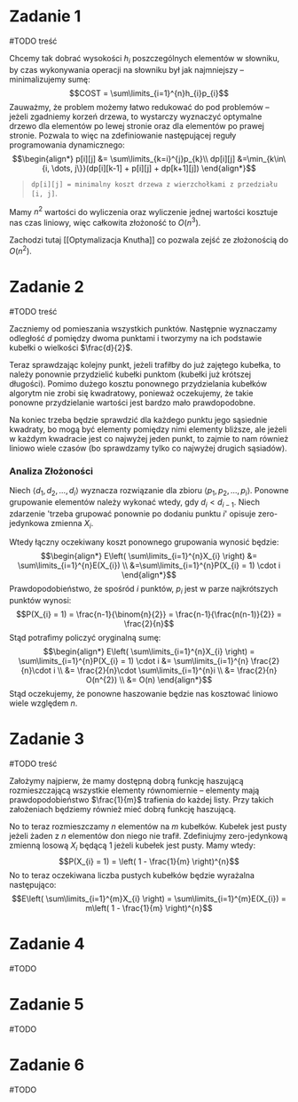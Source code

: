 # Zadanie 1

#TODO treść

Chcemy tak dobrać wysokości $h_{i}$ poszczególnych elementów w słowniku, by czas wykonywania operacji na słowniku był jak najmniejszy – minimalizujemy sumę:
$$COST = \sum\limits_{i=1}^{n}h_{i}p_{i}$$
Zauważmy, że problem możemy łatwo redukować do pod problemów – jeżeli zgadniemy korzeń drzewa, to wystarczy wyznaczyć optymalne drzewo dla elementów po lewej stronie oraz dla elementów po prawej stronie.
Pozwala to więc na zdefiniowanie następującej reguły programowania dynamicznego:
$$\begin{align*}
p[i][j] &=  \sum\limits_{k=i}^{j}p_{k}\\
dp[i][j] &=\min_{k\in\{i, \dots, j\}}(dp[i][k-1] + p[i][j] + dp[k+1][j])
\end{align*}$$
> `dp[i][j] = minimalny koszt drzewa z wierzchołkami z przedziału [i, j]`. 

Mamy $n^{2}$ wartości do wyliczenia oraz wyliczenie jednej wartości kosztuje nas czas liniowy, więc całkowita złożoność to $O(n^{3})$.

Zachodzi tutaj [[Optymalizacja Knutha]] co pozwala zejść ze złożonością do $O(n^{2})$.

# Zadanie 2

#TODO treść


Zaczniemy od pomieszania wszystkich punktów.
Następnie wyznaczamy odległość $d$ pomiędzy dwoma punktami i tworzymy na ich podstawie kubełki o wielkości $\frac{d}{2}$.

Teraz sprawdzając kolejny punkt, jeżeli trafiłby do już zajętego kubełka, to należy ponownie przydzielić kubełki punktom (kubełki już krótszej długości).
Pomimo dużego kosztu ponownego przydzielania kubełków algorytm nie zrobi się kwadratowy, ponieważ oczekujemy, że takie ponowne przydzielanie wartości jest bardzo mało prawdopodobne.

Na koniec trzeba będzie sprawdzić dla każdego punktu jego sąsiednie kwadraty, bo mogą być elementy pomiędzy nimi elementy bliższe, ale jeżeli w każdym kwadracie jest co najwyżej jeden punkt, to zajmie to nam również liniowo wiele czasów (bo sprawdzamy tylko co najwyżej drugich sąsiadów).

### Analiza Złożoności

Niech $\langle d_{1},d_{2},\dots, d_{i}\rangle$ wyznacza rozwiązanie dla zbioru $\langle p_{1},p_{2},\dots,p_{i}\rangle$.
Ponowne grupowanie elementów należy wykonać wtedy, gdy $d_{i} < d_{i-1}$. Niech zdarzenie 'trzeba grupować ponownie po dodaniu punktu $i$' opisuje zero-jedynkowa zmienna $X_{i}$.

Wtedy łączny oczekiwany koszt ponownego grupowania wynosić będzie:
$$\begin{align*}
E\left( \sum\limits_{i=1}^{n}X_{i} \right) &= \sum\limits_{i=1}^{n}E(X_{i}) \\
&=\sum\limits_{i=1}^{n}P(X_{i} = 1) \cdot i
\end{align*}$$
Prawdopodobieństwo, że spośród $i$ punktów, $p_{i}$ jest w parze najkrótszych punktów wynosi:
$$P(X_{i} = 1) = \frac{n-1}{\binom{n}{2}} = \frac{n-1}{\frac{n(n-1)}{2}} = \frac{2}{n}$$
Stąd potrafimy policzyć oryginalną sumę:
$$\begin{align*}
E\left( \sum\limits_{i=1}^{n}X_{i} \right) = \sum\limits_{i=1}^{n}P(X_{i} = 1) \cdot i &= \sum\limits_{i=1}^{n} \frac{2}{n}\cdot i \\
&=  \frac{2}{n}\cdot \sum\limits_{i=1}^{n}i \\
&= \frac{2}{n} O(n^{2}) \\
&= O(n)
\end{align*}$$
Stąd oczekujemy, że ponowne haszowanie będzie nas kosztować liniowo wiele względem $n$.

# Zadanie 3

#TODO treść


Założymy najpierw, że mamy dostępną dobrą funkcję haszującą rozmieszczającą wszystkie elementy równomiernie – elementy mają prawdopodobieństwo $\frac{1}{m}$ trafienia do każdej listy.
Przy takich założeniach będziemy również mieć dobrą funkcję haszującą.

No to teraz rozmieszczamy $n$ elementów na $m$ kubełków.
Kubełek jest pusty jeżeli żaden z $n$ elementów don niego nie trafił. Zdefiniujmy zero-jedynkową zmienną losową $X_{i}$ będącą $1$ jeżeli kubełek jest pusty. Mamy wtedy:
$$P(X_{i} = 1) = \left( 1 - \frac{1}{m} \right)^{n}$$
No to teraz oczekiwana liczba pustych kubełków będzie wyrażalna następująco:
$$E\left( \sum\limits_{i=1}^{m}X_{i} \right) = \sum\limits_{i=1}^{m}E(X_{i}) = m\left( 1 - \frac{1}{m} \right)^{n}$$

# Zadanie 4

#TODO 

# Zadanie 5

#TODO 

# Zadanie 6

#TODO 
